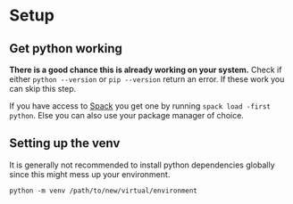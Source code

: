 # Setup

## Get python working

__There is a good chance this is already working on your system.__ Check if either `python --version` or `pip --version` return an error.
If these work you can skip this step.

If you have access to [Spack](https://spack.io/) you get one by running `spack load -first python`.
Else you can also use your package manager of choice.

## Setting up the venv

It is generally not recommended to install python dependencies globally since this might mess up your environment.

`python -m venv /path/to/new/virtual/environment`
